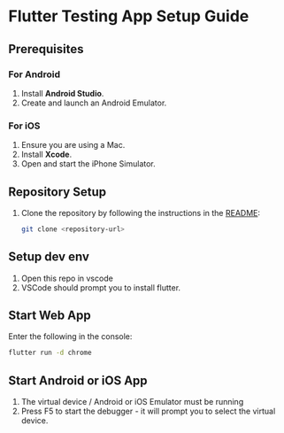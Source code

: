 # Flutter Testing App Setup Guide

## Prerequisites

### For Android

1. Install **Android Studio**.
2. Create and launch an Android Emulator.

### For iOS

1. Ensure you are using a Mac.
2. Install **Xcode**.
3. Open and start the iPhone Simulator.

## Repository Setup

1. Clone the repository by following the instructions in the [README](https://gitlab.sovendus.com/dev/integrations-dev-env):

   ```bash
   git clone <repository-url>

## Setup dev env

1. Open this repo in vscode
2. VSCode should prompt you to install flutter.

## Start Web App

Enter the following in the console:

```bash
flutter run -d chrome
```

## Start Android or iOS App

1. The virtual device / Android or iOS Emulator must be running
2. Press F5 to start the debugger - it will prompt you to select the virtual device.

